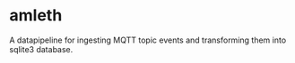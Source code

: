 # amleth

A datapipeline for ingesting MQTT topic events and transforming them into 
sqlite3 database.


